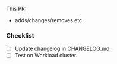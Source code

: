 
This PR:

- adds/changes/removes etc


### Checklist

- [ ] Update changelog in CHANGELOG.md.
- [ ] Test on Workload cluster.
